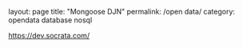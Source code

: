 layout: page
title: "Mongoose DJN"
permalink: /open data/
category: opendata database nosql

https://dev.socrata.com/
